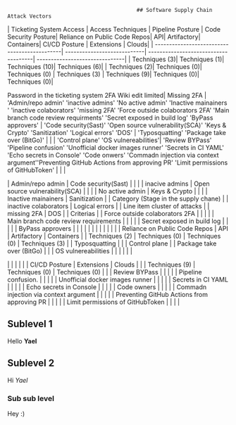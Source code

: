                                              ## Software Supply Chain Attack Vectors 

| Ticketing System Access | Access Techniques | Pipeline Posture | Code Security Posture| Reliance on Public Code Repos| API| Artifactory| Containers| CI/CD Posture | Extensions | Clouds|
| ---------------------------------------------| ----------------------------| -------------------------------------| -------------------------------|
| Techniques (3)| Techniques (1)| Techniques (10)| Techniques (6)| | Techniques (2)| Techniques (0)| Techniques (0) | Techniques (3) | Techniques (9)| Techniques (0)| Techniques (0)| 

Password in the ticketing system 2FA Wiki edit limited| Missing 2FA | 'Admin/repo admin' 'inactive admins' 'No active admin' 'Inactive mainainers      ' 'inactive colaborators' 'missing 2FA' 'Force outside colaborators 2FA' 'Main branch code review requirments' 'Secret exposed in build log' 'ByPass approvers' | 'Code security(Sast)' 'Open source vulnerability(SCA)' 'Keys & Crypto' 'Sanitization' 'Logical errors' 'DOS' | 'Typosquatting' 'Package take over (BitGo)' |     |     | 'Control plane' 'OS vulnereabilities'| 'Review BYPass' 'Pipeline confusion' 'Unofficial docker images runner' 'Secrets in CI YAML' 'Echo secrets in Console' 'Code onwers' 'Commadn injection via context argument''Preventing GitHub Actions from approving PR' 'Limit permissions of GitHubToken' |     |     |  







| Admin/repo admin                     | Code security(Sast)            |
|                                           |                             | inacive admins                       | Open source vulnerability(SCA) |
|                            |                             | No active admin                      | Keys & Crypto                  |
|                                              |                             | Inactive mainainers                  | Sanitization                   |
| Category (Stage in the supply chane)         |                             | inactive colaborators                | Logical errors                 |
| Line item cluster of attacks                 |                             | missing 2FA                          | DOS                            |
| Criterias                                    |                             | Force outside colaborators 2FA       |                                |
|                                              |                             | Main branch code review requirements |                                |
|                                              |                             | Secret exposed in build log          |                                |
|                                              |                             | ByPass approvers                     |                                |
|                                              |                             |                                      |                                |
|                                              |                             |                                      |                                |
| Reliance on Public Code Repos                | API                         | Artifactory                          | Containers                     |
| Techniques (2)                               | Techniques (0)              | Techniques (0)                       | Techniques (3)                 |
| Typosquatting                                |                             |                                      | Control plane                  |
| Package take over (BitGo)                    |                             |                                      | OS vulnereabilities            |
|                                              |                             |                                      |                                | 



|                                              |                             |                                      |                                |
| CI/CD Posture                                | Extensions                  | Clouds                               |                                |
| Techniques (9)                               | Techniques (0)              | Techniques (0)                       |                                |
| Review BYPass                                |                             |                                      |                                |
| Pipeline confusion.                          |                             |                                      |                                |
| Unofficial docker images runner              |                             |                                      |                                |
| Secrets in CI YAML                           |                             |                                      |                                |
| Echo secrets in Console                      |                             |                                      |                                |
| Code owners                                  |                             |                                      |                                |
| Commadn injection via context argument       |                             |                                      |                                |
| Preventing GitHub Actions from approving PR  |                             |                                      |                                |
| Limit permissions of GitHubToken             |                             |                                      |                                | 


## Sublevel 1

Hello **Yael**

## Sublevel 2

Hi _Yael_

### Sub sub level

Hey :)

